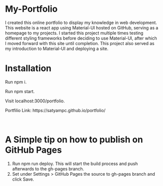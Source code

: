 <strong><h1>My-Portfolio</h1></strong>

I created this online portfolio to display my knowledge in web development. This website is a react app using Material-UI hosted on GitHub, serving as a homepage to my projects. 
I started this project multiple times testing different styling frameworks before deciding to use Material-UI, after which I moved forward with this site until completion. 
This project also served as my introduction to Material-UI and deploying a site. <br/>

<strong><h1>Installation</h1></strong>
<p>Run npm i.</p>
<p>Run npm start.</p>
<p>Visit localhost:3000/portfolio.</p>
<p>Portfilio Link: https://satyampc.github.io/portfolio/</p>
<br/>

<strong><h1>A Simple tip on how to publish on GitHub Pages</h1></strong>
<ol>
  <li>Run npm run deploy. This will start the build process and push afterwards to the gh-pages branch.</li>
  <li>Set under Settings > GitHub Pages the source to gh-pages branch and click Save.</li>
</ol> 
